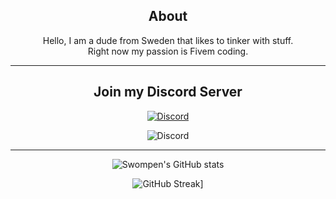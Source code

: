 <div align="center">
  
## About
Hello, I am a dude from Sweden that likes to tinker with stuff. <br>
Right now my passion is Fivem coding.

-------------------

## Join my Discord Server
[![Discord](https://img.shields.io/discord/1034349935249858662?style=for-the-badge&label=Discord%20Server)](https://discord.gg/ckYfQWDKe7)


 ![Discord](https://img.shields.io/badge/Swompen%230646-%237289DA.svg?style=for-the-badge&logo=discord&logoColor=white)

-------------------

![Swompen's GitHub stats](https://github-readme-stats.vercel.app/api?username=Swompen&show_icons=true&theme=radical)

![GitHub Streak](https://github-readme-streak-stats.herokuapp.com?user=Swompen&theme=highcontrast)]


